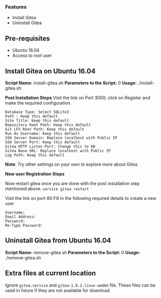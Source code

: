 ### Features

- Install Gitea
- Uninstall Gitea

Pre-requisites
-------------
- Ubuntu 16.04
- Access to root user


Install Gitea on Ubuntu 16.04
-------------

**Script Name:** install-gitea.sh
**Parameters to the Script:** 0
**Usage:** ./install-gitea.sh

**Post Installation Steps**
Visit the link on Port 3000, click on Register and make the required configuration. 

```
Database Type: Select SQLite3
Path : Keep this default
Site Title: Keep this default
Repository Root Path: Keep this default
Git LFS Root Path: Keep this default
Run As Username: Keep this default
SSH Server Domain: Replace localhost with Public IP
SSH Server Port: Keep this default
Gitea HTTP Listen Port: Change this to 80
Gitea Base URL: Replace localhost with Public IP
Log Path: Keep this default

```
**Note**: Try other settings on your own to explore more about Gitea.


**New user Registration Steps**

Now restart gitea once you are done with the post installation step mentioned above.
`service gitea restart`

Visit the link on port 80
Fill in the following required details to create a new user
```
Username: 
Email Address:
Password:
Re-Type Password:
```


Uninstall Gitea from Ubuntu 16.04
-------------

**Script Name:** remove-gitea.sh
**Parameters to the Script:** 0
**Usage:** ./remove-gitea.sh

Extra files at current location
-------------
Ignore `gitea.service` and `gitea-1.9.2-linux-amd64` file. These files can be used in future if they are not available for download.
